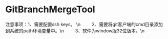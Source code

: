 # GitBranchMergeTool


注意事项：1、需要配置ssh keys。 \n
         2、需要将git客户端的cmd目录添加到系统的path环境变量中。\n
         3、软件为window版32位版本。\n
